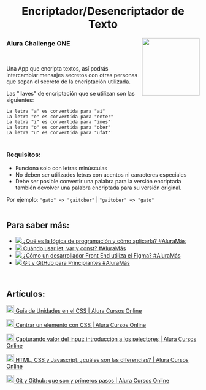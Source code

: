 
<h1 align="center">Encriptador/Desencriptador de Texto</h1> <a href="https://www.aluracursos.com/?gclid=Cj0KCQiAtvSdBhD0ARIsAPf8oNkNDV1JY1TMuI1RAyXhI1vuyR-rOMjV8nLxElHwKbmcdRwRgxL1rg8aAqcDEALw_wcB"><img align="right"  src="https://www.oracle.com/a/ocom/img/rc56-customerlogo-alura-latam.png" width="150px"/></a>

### Alura Challenge ONE

<br>

Una App que encripta textos, así podrás intercambiar mensajes secretos con otras personas que sepan el secreto de la encriptación utilizada.

Las "llaves" de encriptación que se utilizan son las siguientes:

``` La letra "a" es convertida para "ai" ``` <br>
``` La letra "e" es convertida para "enter" ``` <br>
``` La letra "i" es convertida para "imes" ``` <br>
``` La letra "o" es convertida para "ober" ``` <br>
``` La letra "u" es convertida para "ufat" ``` <br><br>

### __Requisitos:__
- Funciona solo con letras minúsculas
- No deben ser utilizados letras con acentos ni caracteres especiales
- Debe ser posible convertir una palabra para la versión encriptada también devolver una palabra encriptada para su versión original.

Por ejemplo:
``` "gato" => "gaitober" ``` | ``` "gaitober" => "gato" ``` <br><br>

## Para saber más: 

<ul>
<li><a href="https://www.youtube.com/watch?v=3W983Q2NzRI" target="_blank" rel="noreferrer ugc nofollow" class="atlaskit-smart-link"><div class="js-react-root"><span class="loader-wrapper"><span><span aria-expanded="false" aria-haspopup="true"><a href="https://www.youtube.com/watch?v=3W983Q2NzRI" tabindex="0" role="button" data-testid="inline-card-resolved-view" class="css-1llm9d6"><span class="css-1awfwlv"><span class="css-1n3444m"><span class="css-w2w4jx"></span><img class="smart-link-icon css-qq5phv" src="https://www.youtube.com/s/desktop/a98f809d/img/favicon_32x32.png" data-testid="inline-card-icon-and-title-image"></span><span class="smart-link-title-wrapper css-0"> ¿Qué es la lógica de programación y cómo aplicarla? #AluraMás</span></span></a></span></span></span></div></a></li>
<li><a href="https://www.youtube.com/watch?v=PztCEdIJITY" target="_blank" rel="noreferrer ugc nofollow" class="atlaskit-smart-link"><div class="js-react-root"><span class="loader-wrapper"><span><span aria-expanded="false" aria-haspopup="true"><a href="https://www.youtube.com/watch?v=PztCEdIJITY" tabindex="0" role="button" data-testid="inline-card-resolved-view" class="css-1llm9d6"><span class="css-1awfwlv"><span class="css-1n3444m"><span class="css-w2w4jx"></span><img class="smart-link-icon css-qq5phv" src="https://www.youtube.com/s/desktop/a98f809d/img/favicon_32x32.png" data-testid="inline-card-icon-and-title-image"></span><span class="smart-link-title-wrapper css-0"> Cuándo usar let, var y const? #AluraMás</span></span></a></span></span></span></div></a></li>
<li><a href="https://www.youtube.com/watch?v=UuAX5azcvDQ" target="_blank" rel="noreferrer ugc nofollow" class="atlaskit-smart-link"><div class="js-react-root"><span class="loader-wrapper"><span><span aria-expanded="false" aria-haspopup="true"><a href="https://www.youtube.com/watch?v=UuAX5azcvDQ" tabindex="0" role="button" data-testid="inline-card-resolved-view" class="css-1llm9d6"><span class="css-1awfwlv"><span class="css-1n3444m"><span class="css-w2w4jx"></span><img class="smart-link-icon css-qq5phv" src="https://www.youtube.com/s/desktop/a98f809d/img/favicon_32x32.png" data-testid="inline-card-icon-and-title-image"></span><span class="smart-link-title-wrapper css-0"> ¿Cómo un desarrollador Front End utiliza el Figma? #AluraMás</span></span></a></span></span></span></div></a></li>
<li><a href="https://www.youtube.com/watch?v=-LmFK6skG7s&amp;t=3s" target="_blank" rel="noreferrer ugc nofollow" class="atlaskit-smart-link"><div class="js-react-root"><span class="loader-wrapper"><span><span aria-expanded="false" aria-haspopup="true"><a href="https://www.youtube.com/watch?v=-LmFK6skG7s&amp;t=3s" tabindex="0" role="button" data-testid="inline-card-resolved-view" class="css-1llm9d6"><span class="css-1awfwlv"><span class="css-1n3444m"><span class="css-w2w4jx"></span><img class="smart-link-icon css-qq5phv" src="https://www.youtube.com/s/desktop/a98f809d/img/favicon_32x32.png" data-testid="inline-card-icon-and-title-image"></span><span class="smart-link-title-wrapper css-0"> Git y GitHub para Principiantes #AluraMás</span></span></a></span></span></span></div></a></li>
</ul><br>

## Artículos:

<p dir="auto">
  <a href="https://www.aluracursos.com/blog/guia-de-unidades-en-css" target="_blank" rel="noreferrer ugc nofollow" class="atlaskit-smart-link"><div class="js-react-root"><span class="loader-wrapper"><span><span aria-expanded="false" aria-haspopup="true"><a href="https://www.aluracursos.com/blog/guia-de-unidades-en-css" tabindex="0" role="button" data-testid="inline-card-resolved-view" class="css-1llm9d6"><span class="css-1awfwlv"><span class="css-1n3444m"><span class="css-w2w4jx"></span><img class="smart-link-icon css-qq5phv" width="20" src="https://www.aluracursos.com/assets/favicon.1647533644.ico" data-testid="inline-card-icon-and-title-image"></span><span class="smart-link-title-wrapper css-0"> Guía de Unidades en el CSS | Alura Cursos Online</span></span></a></span></span></span></div></a>

  <a href="https://www.aluracursos.com/blog/centrar-un-elemento-con-css" target="_blank" rel="noreferrer ugc nofollow" class="atlaskit-smart-link"><div class="js-react-root"><span class="loader-wrapper"><span><span aria-expanded="false" aria-haspopup="true"><a href="https://www.aluracursos.com/blog/centrar-un-elemento-con-css" tabindex="0" role="button" data-testid="inline-card-resolved-view" class="css-1llm9d6"><span class="css-1awfwlv"><span class="css-1n3444m"><span class="css-w2w4jx"></span><img class="smart-link-icon css-qq5phv" width="20" src="https://www.aluracursos.com/assets/favicon.1647533644.ico" data-testid="inline-card-icon-and-title-image"></span><span class="smart-link-title-wrapper css-0"> Centrar un elemento con CSS | Alura Cursos Online</span></span></a></span></span></span></div></a>

  <a href="https://www.aluracursos.com/blog/capturando-valor-del-input-introduccion-a-los-selectores" target="_blank" rel="noreferrer ugc nofollow" class="atlaskit-smart-link"><div class="js-react-root"><span class="loader-wrapper"><span><span aria-expanded="false" aria-haspopup="true"><a href="https://www.aluracursos.com/blog/capturando-valor-del-input-introduccion-a-los-selectores" tabindex="0" role="button" data-testid="inline-card-resolved-view" class="css-1llm9d6"><span class="css-1awfwlv"><span class="css-1n3444m"><span class="css-w2w4jx"></span><img class="smart-link-icon css-qq5phv" width="20" src="https://www.aluracursos.com/assets/favicon.1647533644.ico" data-testid="inline-card-icon-and-title-image"></span><span class="smart-link-title-wrapper css-0"> Capturando valor del input: introducción a los selectores | Alura Cursos Online</span></span></a></span></span></span></div></a>
 
  <a href="https://www.aluracursos.com/blog/html-css-javascript-cuales-son-las-diferencias" target="_blank" rel="noreferrer ugc nofollow" class="atlaskit-smart-link"><div class="js-react-root"><span class="loader-wrapper"><span><span aria-expanded="false" aria-haspopup="true"><a href="https://www.aluracursos.com/blog/html-css-javascript-cuales-son-las-diferencias" tabindex="0" role="button" data-testid="inline-card-resolved-view" class="css-1llm9d6"><span class="css-1awfwlv"><span class="css-1n3444m"><span class="css-w2w4jx"></span><img class="smart-link-icon css-qq5phv" width="20" src="https://www.aluracursos.com/assets/favicon.1647533644.ico" data-testid="inline-card-icon-and-title-image"></span><span class="smart-link-title-wrapper css-0"> HTML, CSS y Javascript, ¿cuáles son las diferencias? | Alura Cursos Online</span></span></a></span></span></span></div></a>

  <a href="https://www.aluracursos.com/blog/git-y-github-que-son-y-primeros-pasos" target="_blank" rel="noreferrer ugc nofollow" class="atlaskit-smart-link"><div class="js-react-root"><span class="loader-wrapper"><span><span aria-expanded="false" aria-haspopup="true"><a href="https://www.aluracursos.com/blog/git-y-github-que-son-y-primeros-pasos" tabindex="0" role="button" data-testid="inline-card-resolved-view" class="css-1llm9d6"><span class="css-1awfwlv"><span class="css-1n3444m"><span class="css-w2w4jx"></span><img class="smart-link-icon css-qq5phv" width="20" src="https://www.aluracursos.com/assets/favicon.1647533644.ico" data-testid="inline-card-icon-and-title-image"></span><span class="smart-link-title-wrapper css-0"> Git y Github: que son y primeros pasos | Alura Cursos Online</span></span></a></span></span></span></div></a>
  </p>
